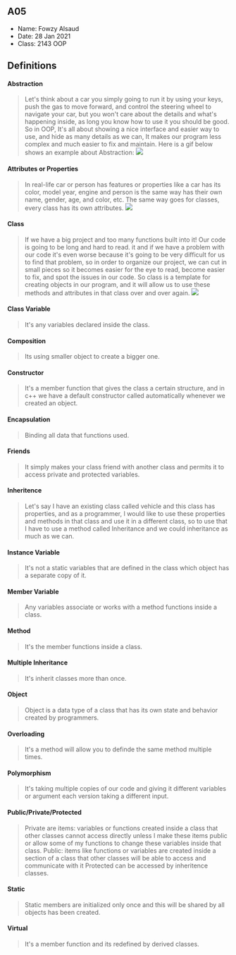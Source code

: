 ## A05

- Name: Fowzy Alsaud
- Date: 28 Jan 2021
- Class: 2143 OOP

## Definitions

#### Abstraction
> Let's think about a car you simply going to run it by using your keys, push the gas to move forward, and control the steering wheel to navigate your car, but you won't care about the details and what's happening inside, as long you know how to use it you should be good. So in OOP, It's all about showing a nice interface and easier way to use, and hide as many details as we can, It makes our program less complex and much easier to fix and maintain. Here is a gif below shows an example about Abstraction: 
><img src="http://2.bp.blogspot.com/-ZD17G36n6PU/VgWQA5ztiUI/AAAAAAAAACw/cbcsFbjKHgs/s640/abstraction.gif">

#### Attributes or Properties
> In real-life car or person has features or properties like a car has its color, model year, engine and person is the same way has their own name, gender, age, and color, etc. The same way goes for classes, every class has its own attributes.
><img src="https://todaypoints.azurewebsites.net/wp-content/uploads/2016/04/oopConcept-Image.png">

#### Class
> If we have a big project and too many functions built into it! Our code is going to be long and hard to read. it and if we have a problem with our code it's even worse because it's going to be very difficult for us to find that problem, so in order to organize our project, we can cut in small pieces so it becomes easier for the eye to read, become easier to fix, and spot the issues in our code. So class is a template for creating objects in our program, and it will allow us to use these methods and attributes in that class over and over again.
><img src="https://javatutorial.net/wp-content/uploads/2014/11/class-object-featured-image.png">

#### Class Variable
> It's any variables declared inside the class.

#### Composition
> Its using smaller object to create a bigger one.

#### Constructor
> It's a member function that gives the class a certain structure, and in c++ we have a default constructor called automatically whenever we created an object.

#### Encapsulation
> Binding all data that functions used.

#### Friends
> It simply makes your class friend with another class and permits it to access private and protected variables.

#### Inheritence
> Let's say I have an existing class called vehicle and this class has properties, and as a programmer, I would like to use these properties and methods in that class and use it in a different class, so to use that I have to use a method called Inheritance and we could inheritance as much as we can.

#### Instance Variable
> It's not a static variables that are defined in the class which object has a separate copy of it.

#### Member Variable
> Any variables associate or works with a method functions inside a class.

#### Method
> It's the member functions inside a class. 

#### Multiple Inheritance
> It's inherit classes more than once.

#### Object
> Object is a data type of a class that has its own state and behavior created by programmers.

#### Overloading
> It's a method will allow you to definde the same method multiple times.

#### Polymorphism
> It's taking multiple copies of our code and giving it different variables or argument 
each version taking a different input. 

#### Public/Private/Protected
> Private are items: variables or functions created inside a class that other classes cannot access directly unless I make these items public or allow some of my functions to change these variables inside that class.
Public: items like functions or variables are created inside a section of a class that other classes will be able to access and communicate with it
Protected can be accessed by inheritence classes.

#### Static
> Static members are initialized only once and this will be shared by all objects has been created.

#### Virtual
> It's a member function and its redefined by derived classes.
